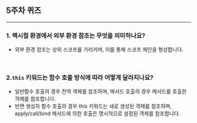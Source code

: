 ## 5주차 퀴즈

---

### 1. 렉시컬 환경에서 외부 환경 참조는 무엇을 의미하나요?

- 외부 환경 참조는 상위 스코프를 가리키며, 이를 통해 스코프 체인을 형성합니다.
<br/>

### 2.`this` 키워드는 함수 호출 방식에 따라 어떻게 달라지나요?

- 일반함수 호출의 경우 전역 객체를 참조하며, 메서드 호출의 경우 메서드를 호출한 객체를 참조합니다.
- 반면 생성자 함수 호출의 경우 this 키워드는 새로 생성된 객체를 참조하며, apply/call/bind 메서드에 의한 호출은 명시적으로 설정된 객체를 참조합니다.
